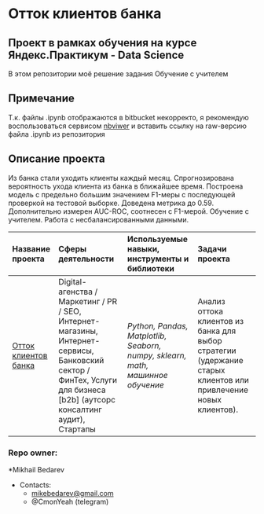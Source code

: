 # Отток клиентов банка
## Проект в рамках обучения на курсе Яндекс.Практикум - Data Science

В этом репозитории моё решение задания Обучение с учителем

## Примечание
Т.к. файлы .ipynb отображаются в bitbucket некорректо, я рекомендую воспользоваться сервисом [nbviwer](https://nbviewer.jupyter.org)
и вставить ссылку на raw-версию файла .ipynb из репозитория 

## Описание проекта
Из банка стали уходить клиенты каждый месяц. 
Спрогнозирована вероятность ухода клиента из банка в ближайшее время.
Построена модель с предельно большим значением F1-меры с последующей проверкой на тестовой выборке. Доведена метрика до 0.59. 
Дополнительно измерен AUC-ROC, соотнесен с F1-мерой.
Обучение с учителем. Работа с несбалансированными данными.

| Название проекта | Сферы деятельности | Используемые навыки, инструменты и библиотеки| Задачи проекта |
| :---------------------- | :---------------------- | :---------------------- |:---------------------- |
| [Отток клиентов банка](supervised_learning) | Digital-агенства / Маркетинг / PR / SEO, Интернет-магазины, Интернет-сервисы, Банковский сектор / ФинТех, Услуги для бизнеса [b2b] (аутсорс консалтинг аудит), Стартапы | *Python, Pandas, Matplotlib, Seaborn, numpy, sklearn, math, машинное обучение* | Анализ оттока клиентов из банка для выбор стратегии (удержание старых клиентов или привлечение новых клиентов). |


### Repo owner: ###
*Mikhail Bedarev  
* Contacts:    
   - mikebedarev@gmail.com  
   - @CmonYeah (telegram)